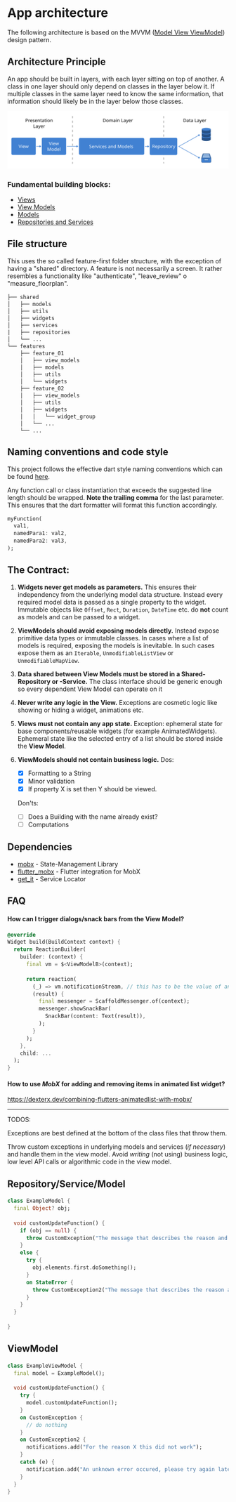 # App architecture

The following architecture is based on the MVVM ([Model View ViewModel](https://de.wikipedia.org/wiki/Model_View_ViewModel)) design pattern.


## Architecture Principle

An app should be built in layers, with each layer sitting on top of another. A class in one layer should only depend on classes in the layer below it. If multiple classes in the same layer need to know the same information, that information should likely be in the layer below those classes.


![App-Architecture](img/Architecture.svg)

### Fundamental building blocks:
- [Views](doc/VIEWS.md)
- [View Models](doc/VIEW_MODELS.md)
- [Models](doc/MODELS.md)
- [Repositories and Services](doc/REPOSITORIES_AND_SERVICES.md)

## File structure

This uses the so called feature-first folder structure, with the exception of having a "shared" directory. A feature is not necessarily a screen. It rather resembles a functionality like "authenticate", "leave_review" o "measure_floorplan".

```
├── shared
│   ├── models
│   ├── utils
│   ├── widgets
│   ├── services
|   ├── repositories
│   └── ...
└── features
    ├── feature_01
    │   ├── view_models
    │   ├── models
    │   ├── utils
    │   └── widgets
    ├── feature_02
    │   ├── view_models
    │   ├── utils
    │   ├── widgets
    │   │   └── widget_group
    │   └── ...
    └── ...
```

## Naming conventions and code style

This project follows the effective dart style naming conventions which can be found [here](https://dart.dev/guides/language/effective-dart/style).

Any function call or class instantiation that exceeds the suggested line length should be wrapped. **Note the trailing comma** for the last parameter. This ensures that the dart formatter will format this function accordingly.

```dart
myFunction(
  val1,
  namedPara1: val2,
  namedPara2: val3,
);
```



## The Contract:

1. **Widgets never get models as parameters.**
This ensures their independency from the underlying model data structure. Instead every required model data is passed as a single property to the widget. Immutable objects like `Offset`, `Rect`, `Duration`, `DateTime` etc. do **not** count as models and can be passed to a widget.

1. **ViewModels should avoid exposing models directly.**
Instead expose primitive data types or immutable classes. In cases where a list of models is required, exposing the models is inevitable. In such cases expose them as an `Iterable`, `UnmodifiableListView` or `UnmodifiableMapView`.

1. **Data shared between View Models must be stored in a Shared-Repository or -Service.**
The class interface should be generic enough so every dependent View Model can operate on it

1. **Never write any logic in the View.**
Exceptions are cosmetic logic like showing or hiding a widget, animations etc.

1. **Views must not contain any app state.**
Exception: ephemeral state for base components/reusable widgets (for example AnimatedWidgets). Ephemeral state like the selected entry of a list should be stored inside the **View Model**.

1. **ViewModels should not contain business logic.**
    Dos:
    - [x] Formatting to a String
    - [x] Minor validation
    - [x] If property X is set then Y should be viewed.

    Don'ts:
    - [ ] Does a Building with the name already exist?
    - [ ] Computations

## Dependencies

- [mobx](https://pub.dev/packages/mobx) - State-Management Library
- [flutter_mobx](https://pub.dev/packages/flutter_mobx) - Flutter integration for MobX
- [get_it](https://pub.dev/packages/get_it) - Service Locator


## FAQ

#### How can I trigger dialogs/snack bars from the View Model?

```dart
@override
Widget build(BuildContext context) {
  return ReactionBuilder(
    builder: (context) {
      final vm = $<ViewModelB>(context);

      return reaction(
        (_) => vm.notificationStream, // this has to be the value of an ObservableStream
        (result) {
          final messenger = ScaffoldMessenger.of(context);
          messenger.showSnackBar(
            SnackBar(content: Text(result)),
          );
        }
      );
    },
    child: ...
  );
}

```

#### How to use *MobX* for adding and removing items in animated list widget?

https://dexterx.dev/combining-flutters-animatedlist-with-mobx/






------------------------------------------------------

TODOS:

Exceptions are best defined at the bottom of the class files that throw them.

Throw custom exceptions in underlying models and services (*if necessary*) and handle them in the view model.
Avoid *writing* (not using) business logic, low level API calls or algorithmic code in the view model.

## Repository/Service/Model

```dart
class ExampleModel {
  final Object? obj;

  void customUpdateFunction() {
    if (obj == null) {
      throw CustomException("The message that describes the reason and failure");
    }
    else {
      try {
        obj.elements.first.doSomething();
      }
      on StateError {
        throw CustomException2("The message that describes the reason and failure");
      }
    }
  }

}
```

## ViewModel
```dart
class ExampleViewModel {
  final model = ExampleModel();

  void customUpdateFunction() {
    try {
      model.customUpdateFunction();
    }
    on CustomException {
      // do nothing
    }
    on CustomException2 {
      notifications.add("For the reason X this did not work");
    }
    catch (e) {
      notification.add("An unknown error occured, please try again later");
    }
  }
}
```
